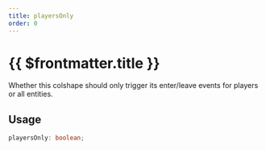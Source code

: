 ```yaml
---
title: playersOnly
order: 0
---
```


# {{ $frontmatter.title }}

Whether this colshape should only trigger its enter/leave events for players or all entities.

## Usage

```ts
playersOnly: boolean;
```
